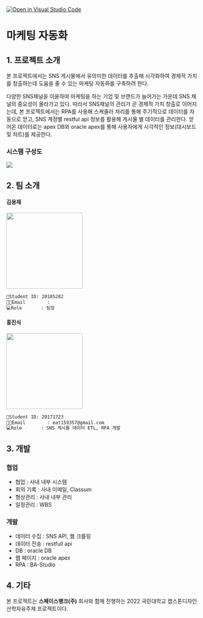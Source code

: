 
[![Open in Visual Studio Code](https://classroom.github.com/assets/open-in-vscode-f059dc9a6f8d3a56e377f745f24479a46679e63a5d9fe6f495e02850cd0d8118.svg)](https://classroom.github.com/online_ide?assignment_repo_id=7245809&assignment_repo_type=AssignmentRepo)

# 마케팅 자동화
## 1.  프로젝트 소개
본 프로젝트에서는 SNS 게시물에서 유의미한 데이터를 추출해 시각화하여 경제적 가치를 창출하는데 도움을 줄 수 있는 마케팅 자동화를 구축하려 한다.

다양한 SNS채널을 이용하여 마케팅을 하는 기업 및 브랜드가 늘어가는 가운데 SNS 채널의 중요성이 올라가고 있다.  따라서 SNS채널의 관리가 곧 경제적 가치 창출로 이어지는데, 본 프로젝트에서는 RPA를 사용해 스케줄러 처리를 통해 주기적으로 데이터를 자동으로 얻고, SNS 계정별 restful api 정보를 활용해 게시물 별 데이터를 관리한다. 얻어온 데이터로는 apex DB와 oracle apex를 통해 사용자에게 시각적인 정보(대시보드 및 차트)를 제공한다.

### 시스템 구성도
<a href='https://ifh.cc/v-SKmMng' target='_blank'><img src='https://ifh.cc/g/SKmMng.png' border='0'></a>


## 2. 팀 소개
#### 김용재 

<img src= "https://img.marieclairekorea.com/2022/01/mck_61ea7d9ea51ad.jpg" width="200px">

```markdown
📧Student ID: 20185282
👨‍🎓Email		: 
💻Role		: 팀장
```

#### 홍진식

<img src= "https://ifh.cc/g/6VB3SL.jpg" width="200px"  height="200">

```markdown
📧Student ID: 20171723
👨‍🎓Email		: eat159357@gmail.com
💻Role		: SNS 게시물 데이터 ETL, RPA 개발
```
## 3. 개발
### 협업
* 협업 : 사내 내부 시스템
* 회의 기록 : 사내 이메일, Classum
* 형상관리 :  사내 내부 관리
* 일정관리 : WBS

### 개발
* 데이터 수집 : SNS API, 웹 크롤링
* 데이터 전송 : restfull api
* DB : oracle DB
* 웹 페이지 : oracle apex
* RPA : BA-Studio


## 4. 기타
본 프로젝트는  **스페이스뱅크(주)** 회사와 함께 진행하는 2022 국민대학교 캡스톤디자인 산학자유주제 프로젝트이다.





  

